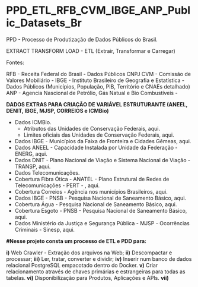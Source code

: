 # PPD_ETL_RFB_CVM_IBGE_ANP_Public_Datasets_Br

PPD - Processo de Produtização de Dados Públicos do Brasil.

EXTRACT TRANSFORM LOAD - ETL (Extrair, Transformar e Carregar)

Fontes:

RFB - Receita Federal do Brasil - Dados Públicos CNPJ
CVM - Comissão de Valores Mobiliário - 
IBGE - Instituto Brasileiro de Geografia e Estatística - Dados Públicos (Municípios, População, PIB, Território e CNAEs detalhado)
ANP - Agencia Nascional de Petrólio, Gás Natual e Bio Combustíveis - 

**DADOS EXTRAS PARA CRIAÇÃO DE VARIÁVEL ESTRUTURANTE (ANEEL, DENIT, IBGE, MJSP, CORREIOS e ICMBio)** 
 
* Dados ICMBio.
  * Atributos das Unidades de Conservação Federais, aqui.
  * Limites oficiais das Unidades de Conservação Federais, aqui.
* Dados IBGE - Municípios da Faixa de Fronteira e Cidades Gêmeas, aqui.
* Dados ANEEL - Capacidade Instalada por Unidade da Federação - ENERG, aqui.
* Dados DNIT - Plano Nacional de Viação e Sistema Nacional de Viação - TRANSP, aqui.
* Dados Telecomunicações.
* Cobertura Fibra Ótica - ANATEL - Plano Estrutural de Redes de Telecomunicações - PERT - , aqui.
* Cobertura Correios - Agência nos municípios Brasileiros, aqui.
* Dados IBGE - PNSB - Pesquisa Nacional de Saneamento Básico, aqui.
* Cobertura Água - Pesquisa Nacional de Saneamento Básico, aqui.
* Cobertura Esgoto - PNSB - Pesquisa Nacional de Saneamento Básico, aqui.
* Dados Ministério da Justiça e Segurança Pública - MJSP - Ocorrências Criminais - Sinesp, aqui.


**#Nesse projeto consta um processo de ETL e PDD para:**

**i)** Web Crawler - Extração dos arquivos na Web;
**ii)** Descompactar e processar;
**iii)** Ler, tratar, converter e dividir;
**iv)** Inserir num banco de dados relacional PostgreSQL empacotado dentro do Docker.
**v)** Criar relacionamento através de chaves primárias e estrangeiras para todas as tabelas.
**vi)** Disponibilização para Produtos, Aplicações e APIs.
**vii)** 


